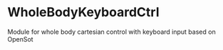 # WholeBodyKeyboardCtrl
Module for whole body cartesian control with keyboard input based on OpenSot
